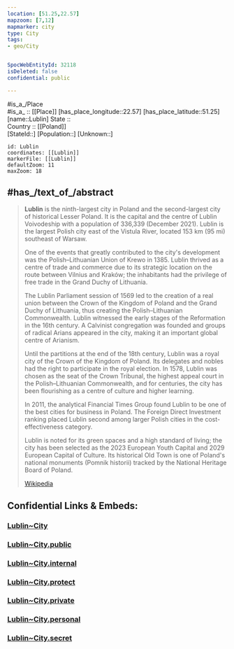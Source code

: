 ```yaml
---
location: [51.25,22.57] 
mapzoom: [7,12] 
mapmarker: city 
type: City
tags:
- geo/City


SpocWebEntityId: 32118
isDeleted: false
confidential: public

---
```


#is_a_/Place  
#is_a_ :: [[Place]] 
[has_place_longitude::22.57] 
[has_place_latitude::51.25] 
[name::Lublin] 
State ::  
Country :: [[Poland]]  
[StateId::] 
[Population::] 
[Unknown::] 


```leaflet
id: Lublin
coordinates: [[Lublin]] 
markerFile: [[Lublin]] 
defaultZoom: 11 
maxZoom: 18
```


## #has_/text_of_/abstract 

> **Lublin** is the ninth-largest city in Poland 
> and the second-largest city of historical Lesser Poland. 
> It is the capital and the centre of Lublin Voivodeship 
> with a population of 336,339 (December 2021). 
> Lublin is the largest Polish city east of the Vistula River, 
> located 153 km (95 mi) southeast of Warsaw.
>
> One of the events that greatly contributed to the city's development 
> was the Polish–Lithuanian Union of Krewo in 1385. 
> Lublin thrived as a centre of trade and commerce 
> due to its strategic location on the route between Vilnius and Kraków; 
> the inhabitants had the privilege of free trade in the Grand Duchy of Lithuania. 
> 
> The Lublin Parliament session of 1569 led to the creation of 
> a real union between the Crown of the Kingdom of Poland 
> and the Grand Duchy of Lithuania, 
> thus creating the Polish–Lithuanian Commonwealth. 
> Lublin witnessed the early stages of the Reformation in the 16th century. 
> A Calvinist congregation was founded 
> and groups of radical Arians appeared in the city, 
> making it an important global centre of Arianism.
>
> Until the partitions at the end of the 18th century, 
> Lublin was a royal city of the Crown of the Kingdom of Poland. 
> Its delegates and nobles had the right to participate in the royal election. 
> In 1578, Lublin was chosen as the seat of the Crown Tribunal, 
> the highest appeal court in the Polish–Lithuanian Commonwealth, 
> and for centuries, the city has been flourishing 
> as a centre of culture and higher learning.
>
> In 2011, the analytical Financial Times Group 
> found Lublin to be one of the best cities for business in Poland. 
> The Foreign Direct Investment ranking placed Lublin second 
> among larger Polish cities in the cost-effectiveness category. 
> 
> Lublin is noted for its green spaces and a high standard of living; 
> the city has been selected as the 2023 European Youth Capital 
> and 2029 European Capital of Culture. 
> Its historical Old Town is one of Poland's national monuments (Pomnik historii) 
> tracked by the National Heritage Board of Poland.
>
> [Wikipedia](https://en.wikipedia.org/wiki/Lublin)


## Confidential Links & Embeds: 

### [Lublin~City](/_Standards/Earth/Continent/Europe/Europe~East/Poland/Provinces~Poland/Lublin,Province/counties~Lubelskie/Lublin,County/cities~Lublin/Lublin~City.md) 

### [Lublin~City.public](/_public/Earth/Continent/Europe/Europe~East/Poland/Provinces~Poland/Lublin,Province/counties~Lubelskie/Lublin,County/cities~Lublin/Lublin~City.public.md) 

### [Lublin~City.internal](/_internal/Earth/Continent/Europe/Europe~East/Poland/Provinces~Poland/Lublin,Province/counties~Lubelskie/Lublin,County/cities~Lublin/Lublin~City.internal.md) 

### [Lublin~City.protect](/_protect/Earth/Continent/Europe/Europe~East/Poland/Provinces~Poland/Lublin,Province/counties~Lubelskie/Lublin,County/cities~Lublin/Lublin~City.protect.md) 

### [Lublin~City.private](/_private/Earth/Continent/Europe/Europe~East/Poland/Provinces~Poland/Lublin,Province/counties~Lubelskie/Lublin,County/cities~Lublin/Lublin~City.private.md) 

### [Lublin~City.personal](/_personal/Earth/Continent/Europe/Europe~East/Poland/Provinces~Poland/Lublin,Province/counties~Lubelskie/Lublin,County/cities~Lublin/Lublin~City.personal.md) 

### [Lublin~City.secret](/_secret/Earth/Continent/Europe/Europe~East/Poland/Provinces~Poland/Lublin,Province/counties~Lubelskie/Lublin,County/cities~Lublin/Lublin~City.secret.md)

